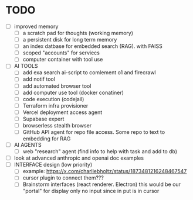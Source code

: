 # TODO

- [ ] improved memory
  - [ ] a scratch pad for thoughts (working memory)
  - [ ] a persistent disk for long term memory
  - [ ] an index datbase for embedded search (RAG). with FAISS
  - [ ] scoped "accounts" for serviecs
  - [ ] computer container with tool use
- [ ] AI TOOLS
  - [ ] add exa search ai-script to comlement o1 and firecrawl
  - [ ] add notif tool
  - [ ] add automated browser tool
  - [ ] add computer use tool (docker conatiner)
  - [ ] code execution (codejail)
  - [ ] Terraform infra provisioner
  - [ ] Vercel deployment access agent
  - [ ] Supabase expert
  - [ ] browserless stealth browser
  - [ ] GitHub API agent for repo file access. Some repo to text to embedding for RAG
- [ ] AI AGENTS
  - [ ] web "research" agent (find info to help with task and add to db)
- [ ] look at advanced anthropic and openai doc examples
- [ ] INTERFACE design (low priority)
  - [ ] example: https://x.com/charliebholtz/status/1873481216248467547
  - [ ] cursor plugin to connect them???
  - [ ] Brainstorm interfaces (react renderer. Electron) this would be our "portal" for display only no input since in put is in cursor